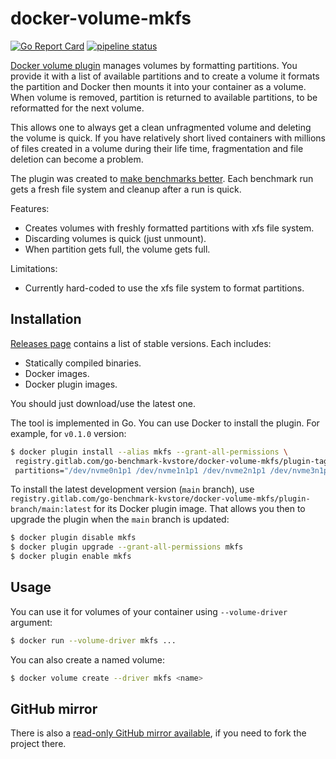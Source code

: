 # docker-volume-mkfs

[![Go Report Card](https://goreportcard.com/badge/gitlab.com/go-benchmark-kvstore/docker-volume-mkfs)](https://goreportcard.com/report/gitlab.com/go-benchmark-kvstore/docker-volume-mkfs)
[![pipeline status](https://gitlab.com/go-benchmark-kvstore/docker-volume-mkfs/badges/main/pipeline.svg?ignore_skipped=true)](https://gitlab.com/go-benchmark-kvstore/docker-volume-mkfs/-/pipelines)

[Docker volume plugin](https://docs.docker.com/engine/extend/legacy_plugins/) manages volumes by formatting partitions.
You provide it with a list of available partitions and to create a volume it formats the partition and Docker then mounts it
into your container as a volume. When volume is removed, partition is returned to available partitions, to be reformatted
for the next volume.

This allows one to always get a clean unfragmented volume and deleting the volume is quick. If
you have relatively short lived containers with millions of files created in a volume during their life time,
fragmentation and file deletion can become a problem.

The plugin was created to [make benchmarks better](https://gitlab.com/go-benchmark-kvstore/go-benchmark-kvstore).
Each benchmark run gets a fresh file system and cleanup after a run is quick.

Features:

- Creates volumes with freshly formatted partitions with xfs file system.
- Discarding volumes is quick (just unmount).
- When partition gets full, the volume gets full.

Limitations:

- Currently hard-coded to use the xfs file system to format partitions.

## Installation

[Releases page](https://gitlab.com/go-benchmark-kvstore/docker-volume-mkfs/-/releases)
contains a list of stable versions. Each includes:

- Statically compiled binaries.
- Docker images.
- Docker plugin images.

You should just download/use the latest one.

The tool is implemented in Go. You can use Docker to install the plugin. For example, for `v0.1.0` version:

```sh
$ docker plugin install --alias mkfs --grant-all-permissions \
 registry.gitlab.com/go-benchmark-kvstore/docker-volume-mkfs/plugin-tag/v0-1-0:latest \
 partitions="/dev/nvme0n1p1 /dev/nvme1n1p1 /dev/nvme2n1p1 /dev/nvme3n1p1"
```

To install the latest development version (`main` branch), use `registry.gitlab.com/go-benchmark-kvstore/docker-volume-mkfs/plugin-branch/main:latest`
for its Docker plugin image. That allows you then to upgrade the plugin when the `main` branch is updated:

```sh
$ docker plugin disable mkfs
$ docker plugin upgrade --grant-all-permissions mkfs
$ docker plugin enable mkfs
```

## Usage

You can use it for volumes of your container using `--volume-driver` argument:

```sh
$ docker run --volume-driver mkfs ...
```

You can also create a named volume:

```sh
$ docker volume create --driver mkfs <name>
```

## GitHub mirror

There is also a [read-only GitHub mirror available](https://github.com/go-benchmark-kvstore/docker-volume-mkfs),
if you need to fork the project there.
